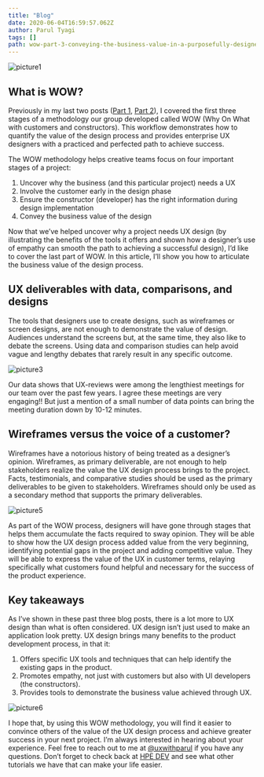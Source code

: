 ```yaml
---
title: "Blog"
date: 2020-06-04T16:59:57.062Z
author: Parul Tyagi 
tags: []
path: wow-part-3-conveying-the-business-value-in-a-purposefully-designed-ux
---
```

![picture1](https://hpe-developer-portal.s3.amazonaws.com/uploads/media/2020/3/picture1-1591290304651.png)

## What is WOW?

Previously in my last two posts ([Part 1](https://developer.hpe.com/blog/wow-a-practiced-and-perfected-design-process-part-1-uncovering-the-merit), [Part 2](https://developer.hpe.com/blog/wow-part-2-communicating-with-customers-and-constructors)), I covered the first three stages of a methodology our group developed called WOW (Why On What with customers and constructors). This workflow demonstrates how to quantify the value of the design process and provides enterprise UX designers with a practiced and perfected path to achieve success. 

The WOW methodology helps creative teams focus on four important stages of a project:

1. Uncover why the business (and this particular project) needs a UX
2. Involve the customer early in the design phase
3. Ensure the constructor (developer) has the right information during design implementation
4. Convey the business value of the design

Now that we’ve helped uncover why a project needs UX design (by illustrating the benefits of the tools it offers and shown how a designer’s use of empathy can smooth the path to achieving a successful design), I’d like to cover the last part of WOW. In this article, I’ll show you how to articulate the business value of the design process.

## UX deliverables with data, comparisons, and designs

The tools that designers use to create designs, such as wireframes or screen designs, are not enough to demonstrate the value of design. Audiences understand the screens but, at the same time, they also like to debate the screens. Using data and comparison studies can help avoid vague and lengthy debates that rarely result in any specific outcome. 


![picture3](https://hpe-developer-portal.s3.amazonaws.com/uploads/media/2020/3/picture3-1591290322580.png)

Our data shows that UX-reviews were among the lengthiest meetings for our team over the past few years. I agree these meetings are very engaging!! But just a mention of a small number of data points can bring the meeting duration down by 10-12 minutes.

## Wireframes versus the voice of a customer?

Wireframes have a notorious history of being treated as a designer’s opinion. Wireframes, as primary deliverable, are not enough to help stakeholders realize the value the UX design process brings to the project. Facts, testimonials, and comparative studies should be used as the primary deliverables to be given to stakeholders. Wireframes should only be used as a secondary method that supports the primary deliverables.


![picture5](https://hpe-developer-portal.s3.amazonaws.com/uploads/media/2020/3/picture5-1591290355435.png)

As part of the WOW process, designers will have gone through stages that helps them accumulate the facts required to sway opinion. They will be able to show how the UX design process added value from the very beginning, identifying potential gaps in the project and adding competitive value. They will be able to express the value of the UX in customer terms, relaying specifically what customers found helpful and necessary for the success of the product experience.

## Key takeaways

As I’ve shown in these past three blog posts, there is a lot more to UX design than what is often considered. UX design isn’t just used to make an application look pretty. UX design brings many benefits to the product development process, in that it:

1. Offers specific UX tools and techniques that can help identify the existing gaps in the product.
2. Promotes empathy, not just with customers but also with UI developers (the constructors).
3. Provides tools to demonstrate the business value achieved through UX.


![picture6](https://hpe-developer-portal.s3.amazonaws.com/uploads/media/2020/3/picture6-1591290392865.png)

I hope that, by using this WOW methodology, you will find it easier to convince others of the value of the UX design process and achieve greater success in your next project. I’m always interested in hearing about your experience. Feel free to reach out to me at [@uxwithparul](https://twitter.com/uxwithparul) if you have any questions. Don’t forget to check back at [HPE DEV](https://developer.hpe.com/blog) and see what other tutorials we have that can make your life easier.